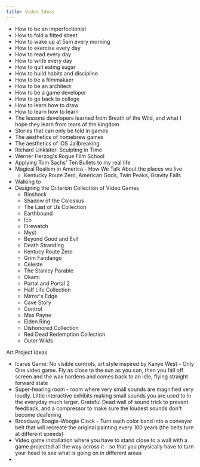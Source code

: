 ```yaml
---
title: Video Ideas
---
```


- How to be an imperfectionist
- How to fold a fitted sheet
- How to wake up at 5am every morning
- How to exercise every day
- How to read every day
- How to write every day
- How to quit eating sugar
- How to build habits and discipline
- How to be a filmmakaer
- How to be an architect
- How to be a game developer
- How to go back to college
- How to learn how to draw
- How to learn how to learn
- The lessons developers learned from Breath of the Wild, and what I hope they learn from tears of the kingdom
- Stories that can only be told in games
- The aesthetics of homebrew games
- The aesthetics of iOS Jailbreaking
- Richard Linklater: Sculpting in Time
- Werner Herzog's Rogue Film School
- Applying Tom Sachs' Ten Bullets to my real life
- Magical Realism in America - How We Talk About the places we live
  - Kentucky Route Zero, American Gods, Twin Peaks, Gravity Falls
- Walking to 
- Designing the Criterion Collection of Video Games
  - Bioshock
  - Shadow of the Colossus
  - The Last of Us Collection
  - Earthbound
  - Ico
  - Firewatch
  - Myst
  - Beyond Good and Evil
  - Death Stranding
  - Kentucy Route Zero
  - Grim Fandango
  - Celeste
  - The Stanley Parable
  - Okami
  - Portal and Portal 2
  - Half Life Collection
  - Mirror's Edge
  - Cave Story
  - Control
  - Max Payne
  - Elden Ring
  - Dishonored Collection
  - Red Dead Redemption Collection
  - Outer Wilds

Art Project Ideas
  - Icarus Game: No visible controls, art style inspired by Kanye West - Only One video game. Fly as close to the sun as you can, then you fall off screen and the wax hardens and comes back to an idle, flying straight forward state
  - Super-hearing room - room where very small sounds are magnified very loudly. Little interactive exhibits making small sounds you are used to in the everyday much larger. Grateful Dead wall of sound trick to prevent feedback, and a compressor to make sure the loudest sounds don't become deafening
  - Broadway Boogie-Woogie Clock - Turn each color band into a conveyor belt that will recreate the original painting every 100 years (the belts turn at different speeds)
  - Video game installation where you have to stand close to a wall with a game projected all the way across it - so that you physically have to turn your head to see what is going on in different areas
  - 